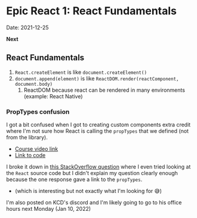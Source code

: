# Epic React 1: React Fundamentals

Date: 2021-12-25

**Next**

## React Fundamentals

1. `React.createElement` is like `document.createElement()`
2. `document.append(element)` is like `ReactDOM.render(reactComponent, document.body)`
   1. ReactDOM because react can be rendered in many environments (example: React Native)

### PropTypes confusion

I got a bit confused when I got to creating custom components extra credit where I'm not sure how React is calling the `propTypes` that we defined (not from the library).

- [Course video link](https://epicreact.dev/modules/react-fundamentals/creating-custom-components-extra-credit-solution-03)
- [Link to code](https://github.com/kentcdodds/react-fundamentals/blob/main/src/final/04.extra-3.html)

I broke it down in [this StackOverflow question]([https://stackoverflow.com/questions/70477035/when-are-the-props-propname-and-componentname-passed-to-the-proptypes-func]) where I even tried looking at the `React` source code but I didn't explain my question clearly enough because the one response gave a link to the `propTypes`.

- (which is interesting but not exactly what I'm looking for 😅)

I'm also posted on KCD's discord and I'm likely going to go to his office hours next Monday (Jan 10, 2022)